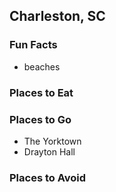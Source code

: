 ## Charleston, SC

### Fun Facts
- beaches
### Places to Eat

### Places to Go
- The Yorktown
- Drayton Hall

### Places to Avoid
